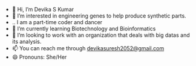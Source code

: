 - 👋 Hi, I’m Devika S Kumar
- 👀 I’m interested in engineering genes to help produce synthetic parts.
- .. I am a part-time coder and dancer
- 🌱 I’m currently learning Biotechnology and Bioinformatics
- 💞️ I’m looking to work with an organization that deals with big datas and its analysis.
- 📫 You can reach me through devikasuresh2052@gmail.com
- 😄 Pronouns: She/Her

<!---
DevikaSK-UI/DevikaSK-UI is a ✨ special ✨ repository because its `README.md` (this file) appears on your GitHub profile.
You can click the Preview link to take a look at your changes.
--->
